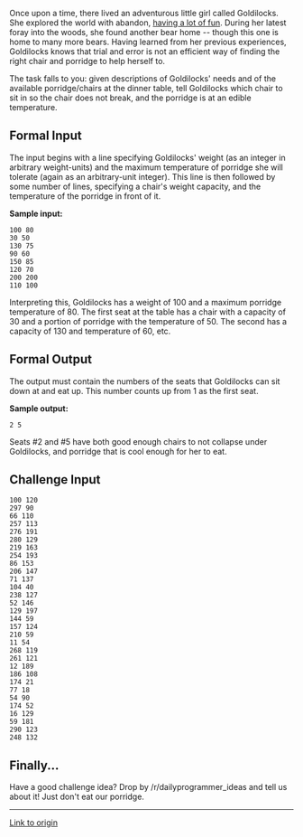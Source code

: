 Once upon a time, there lived an adventurous little girl called Goldilocks.
She explored the world with abandon, [having a lot of fun](http://www.ivyjoy.com/fables/goldilocks.html).
During her latest foray into the woods, she found another bear home -- though
this one is home to many more bears. Having learned from her previous experiences,
Goldilocks knows that trial and error is not an efficient way of finding the
right chair and porridge to help herself to.

The task falls to you: given descriptions of Goldilocks' needs and of the
available porridge/chairs at the dinner table, tell Goldilocks which chair to
sit in so the chair does not break, and the porridge is at an edible temperature.

Formal Input
------------

The input begins with a line specifying Goldilocks' weight (as an integer in arbitrary
weight-units) and the maximum temperature of porridge she will tolerate (again
as an arbitrary-unit integer). This line is then followed by some number of
lines, specifying a chair's weight capacity, and the temperature of the porridge
in front of it.

**Sample input:**

    100 80
    30 50
    130 75
    90 60
    150 85
    120 70
    200 200
    110 100

Interpreting this, Goldilocks has a weight of 100 and a maximum porridge
temperature of 80. The first seat at the table has a chair with a capacity of
30 and a portion of porridge with the temperature of 50. The second has a
capacity of 130 and temperature of 60, etc.

Formal Output
--------------

The output must contain the numbers of the seats that Goldilocks can sit down
at and eat up. This number counts up from 1 as the first seat.

**Sample output:**

    2 5

Seats \#2 and \#5 have both good enough chairs to not collapse under Goldilocks,
and porridge that is cool enough for her to eat.


Challenge Input
----------------------

    100 120
    297 90
    66 110
    257 113
    276 191
    280 129
    219 163
    254 193
    86 153
    206 147
    71 137
    104 40
    238 127
    52 146
    129 197
    144 59
    157 124
    210 59
    11 54
    268 119
    261 121
    12 189
    186 108
    174 21
    77 18
    54 90
    174 52
    16 129
    59 181
    290 123
    248 132

Finally...
----------

Have a good challenge idea? Drop by /r/dailyprogrammer_ideas and tell us about it!
Just don't eat our porridge.

---

[Link to origin](https://www.reddit.com/r/dailyprogrammer/5bn0b7)
